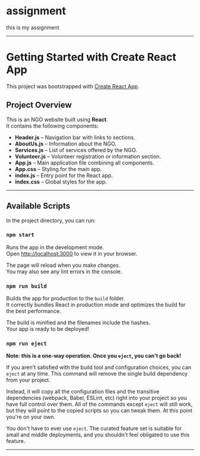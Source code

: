 # assignment  
this is my assignment  

---

# Getting Started with Create React App  

This project was bootstrapped with [Create React App](https://github.com/Chandri2244/assignment).  

## Project Overview  
This is an NGO website built using **React**.  
It contains the following components:  

- **Header.js** – Navigation bar with links to sections.  
- **AboutUs.js** – Information about the NGO.  
- **Services.js** – List of services offered by the NGO.  
- **Volunteer.js** – Volunteer registration or information section.  
- **App.js** – Main application file combining all components.  
- **App.css** – Styling for the main app.  
- **index.js** – Entry point for the React app.  
- **index.css** – Global styles for the app.  

---

## Available Scripts  

In the project directory, you can run:  

### `npm start`  
Runs the app in the development mode.  
Open [http://localhost:3000](http://localhost:3000) to view it in your browser.  

The page will reload when you make changes.  
You may also see any lint errors in the console.  
  

### `npm run build`  
Builds the app for production to the `build` folder.  
It correctly bundles React in production mode and optimizes the build for the best performance.  

The build is minified and the filenames include the hashes.  
Your app is ready to be deployed!  
  

### `npm run eject`  
**Note: this is a one-way operation. Once you `eject`, you can't go back!**  

If you aren't satisfied with the build tool and configuration choices, you can `eject` at any time. This command will remove the single build dependency from your project.  

Instead, it will copy all the configuration files and the transitive dependencies (webpack, Babel, ESLint, etc) right into your project so you have full control over them. All of the commands except `eject` will still work, but they will point to the copied scripts so you can tweak them. At this point you're on your own.  

You don't have to ever use `eject`. The curated feature set is suitable for small and middle deployments, and you shouldn't feel obligated to use this feature.  

---

